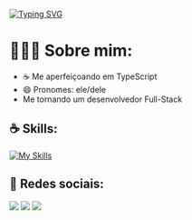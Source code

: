 [![Typing SVG](https://readme-typing-svg.demolab.com?font=Fira+Code&duration=4000&pause=500&width=435&lines=Olá!+%F0%9F%91%8B;Pode+me+chamar+de+Gil!+%F0%9F%98%81;Sou+desenvolvedor+Full-Stack;E+sou+apaixonado+por+Tecnologia+%3C3)](https://git.io/typing-svg)

<h1>👩🏽‍💻 Sobre mim: </h1>

- ☕ Me aperfeiçoando em TypeScript
- 😄 Pronomes: ele/dele
- Me tornando um desenvolvedor Full-Stack

<div><h2>☕ Skills: </h2>
  
[![My Skills](https://skillicons.dev/icons?i=html,css,js,ts,react,nextjs,tailwind,nodejs,express,python,django,git,mysql,mongodb,aws)](https://skillicons.dev)

</div>
<div><h2>📱 Redes sociais: </h2>
  <a href="https://gildaciolopes.netlify.app" target="_blank"><img src="https://img.shields.io/badge/-Portfolio-%23F50040?style=for-the-badge&logo=javascript&logoColor=white" target="_blank"></a>
  <a href="https://www.linkedin.com/in/gildáciozz" target="_blank"><img src="https://img.shields.io/badge/-LinkedIn-%230077B5?style=for-the-badge&logo=devbox&logoColor=white" target="_blank"></a>
  <a href = "mailto:contato.gildaciolopes@gmail.com"><img src="https://img.shields.io/badge/-Gmail-%23333?style=for-the-badge&logo=gmail&logoColor=white" target="_blank"></a>
</div>
